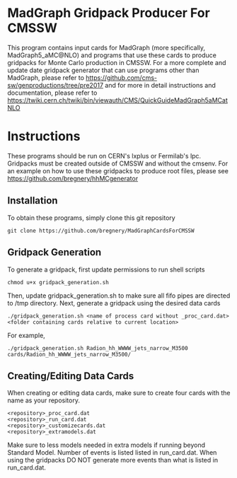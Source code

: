 MadGraph Gridpack Producer For CMSSW
====================================

This program contains input cards for MadGraph (more specifically, MadGraph5_aMC@NLO) 
and programs that use these cards to produce gridpacks for Monte Carlo production in CMSSW. 
For a more complete and update date gridpack generator that can use programs other than MadGraph, 
please refer to https://github.com/cms-sw/genproductions/tree/pre2017 and for more in detail 
instructions and documentation, please refer to https://twiki.cern.ch/twiki/bin/viewauth/CMS/QuickGuideMadGraph5aMCatNLO 

Instructions
============

These programs should be run on CERN's lxplus or Fermilab's lpc. Gridpacks must be created
outside of CMSSW and without the cmsenv. For an example on how to use these gridpacks to 
produce root files, please see https://github.com/bregnery/hhMCgenerator

Installation
------------

To obtain these programs, simply clone this git repository

    git clone https://github.com/bregnery/MadGraphCardsForCMSSW

Gridpack Generation
-------------------

To generate a gridpack, first update permissions to run shell scripts

    chmod u+x gridpack_generation.sh

Then, update gridpack_generation.sh to make sure all fifo pipes are directed to /tmp directory.
Next, generate a gridpack using the desired data cards

    ./gridpack_generation.sh <name of process card without _proc_card.dat> <folder containing cards relative to current location>

For example, 

    ./gridpack_generation.sh Radion_hh_WWWW_jets_narrow_M3500 cards/Radion_hh_WWWW_jets_narrow_M3500/
 
Creating/Editing Data Cards
---------------------------

When creating or editing data cards, make sure to create four cards with the name as your repository.

    <repository>_proc_card.dat
    <repository>_run_card.dat
    <repository>_customizecards.dat
    <repository>_extramodels.dat

Make sure to less models needed in extra models if running beyond Standard Model. Number of events is 
listed listed in run_card.dat. When using the gridpacks DO NOT generate more events than what is listed 
in run_card.dat.
